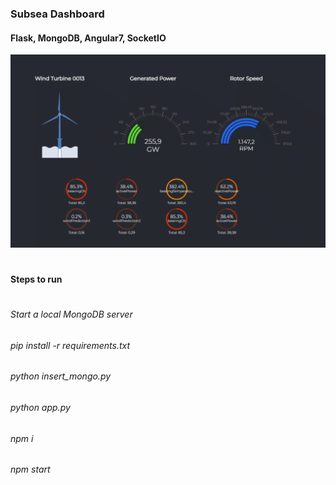### Subsea Dashboard
#### Flask, MongoDB, Angular7, SocketIO

![Screenshot](wind-park1.gif)
#
#### Steps to run
#
###### Start a local MongoDB server
###### pip install -r requirements.txt
###### python insert_mongo.py
###### python app.py
###### npm i
###### npm start

